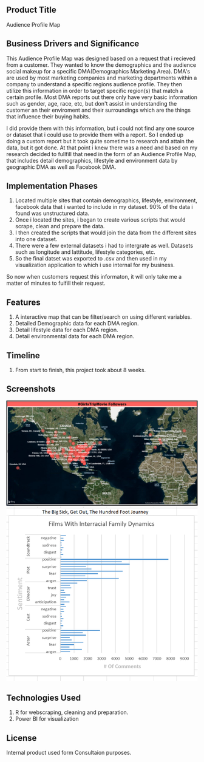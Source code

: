 ## Product Title 
Audience Profile Map

## Business Drivers and Significance
This Audience Profile Map was designed based on a request that i recieved from a customer. They wanted to know the demographics and the audience social makeup for a specific DMA(Demographics Marketing Area). DMA's are used by most marketing companies and marketing departments within a company to understand a specific regions audience profile. They then utilize this information in order to target specific region(s) that match a certain profile. Most DMA reports out there only have very basic information such as gender, age, race, etc, but don't assist in understanding the customer an their enviroment and their surroundings which are the things that influence their buying habits. 

I did provide them with this information, but i could not find any one source or dataset that i could use to provide them with a report. So I ended up doing a custom report but it took quite sometime to research and attain the data, but it got done.  At that point i knew there was a need and based on my research decided to fullfill that need in the form of an Audience Profile Map, that includes detail demographics, lifestyle and environment data by geographic DMA as well as Facebook DMA.


## Implementation Phases
1. Located multiple sites that contain demographics, lifestyle, environment, facebook data that i wanted to include in my dataset. 90% of the data i found was unstructured data.
2. Once i located the sites, i began to create various scripts that would scrape, clean and prepare the data.
3. I then created the scripts that would join the data from the different sites into one dataset.
4. There were a few external datasets i had to intergrate as well. Datasets such as longitude and lattitude, lifestyle categories, etc.  
5. So the final datset was exported to .csv and then used in my visualization application to which i use internal for my business. 

So now when customers request this informaton, it will only take me a matter of minutes to fulfill their request.

## Features
1. A interactive map that can be filter/search on using different variables.
2. Detailed Demographic data for each DMA region.
3. Detail lifestyle data for each DMA region.
4. Detail environmental data for each DMA region.

## Timeline
1. From start to finish, this project took about 8 weeks.

## Screenshots
![Alt text](/web_scraping/Movie_Followers_Map.PNG?raw=true "Movie Followers gathered From Google Trends")
![Alt text](/web_scraping/Interracial_Films_Sentiment_Analysis.PNG?raw=true "Sentiment Around Books")

## Technologies Used
1. R for webscraping, cleaning and preparation.
2. Power BI for visualization

## License
Internal product used form Consultaion purposes.
